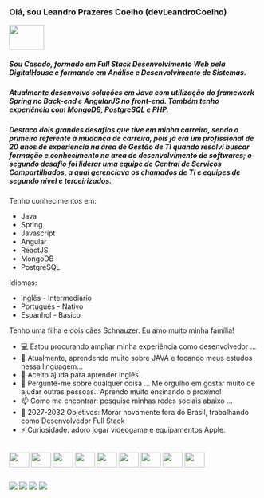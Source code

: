 ### Olá, sou Leandro Prazeres Coelho (devLeandroCoelho)
<div style="display: inline_block">
  <img align="center"height="50" width="70" src="https://cdn.worldvectorlogo.com/logos/bandeirado-brasil.svg">
  
</div>

##### Sou Casado, formado em Full Stack Desenvolvimento Web pela DigitalHouse e formando em Análise e Desenvolvimento de Sistemas. 

##### Atualmente desenvolvo soluções em Java com utilização do framework Spring no Back-end e AngularJS no front-end. Também tenho experiência com MongoDB, PostgreSQL e PHP.

##### Destaco dois grandes desafios que tive em minha carreira, sendo o primeiro referente à mudança de carreira, pois já era um profissional de 20 anos de experiencia na área de Gestão de TI quando resolvi buscar formação e conhecimento na area de desenvolvimento de softwares; o segundo desafio foi liderar uma equipe de Central de Serviços Compartilhados, a qual gerenciava os chamados de TI e equipes de segundo nível e terceirizados. 

Tenho conhecimentos em:
- Java
- Spring
- Javascript
- Angular
- ReactJS
- MongoDB
- PostgreSQL

Idiomas:
- Inglês - Intermediario
- Português - Nativo
- Espanhol - Basico

Tenho uma filha e dois cães Schnauzer. Eu amo muito minha família!

- 💻 Estou procurando ampliar minha experiência como desenvolvedor ...
- 🌱 Atualmente, aprendendo muito sobre JAVA e focando meus estudos nessa linguagem...
- 🤔 Aceito ajuda para aprender inglês..
- 💬 Pergunte-me sobre qualquer coisa ... Me orgulho em gostar muito de ajudar outras pessoas.. Aprendo muito ensinando o proximo!
- 📫 Como me encontrar: pesquise minhas redes sociais abaixo ...
- 🥅 2027-2032 Objetivos: Morar novamente fora do Brasil, trabalhando como Desenvolvedor Full Stack
- ⚡ Curiosidade: adoro jogar videogame e equipamentos Apple. 

<div style="display: inline_block"><br>

  <img align="center" height="30" width="40" src="https://cdn.worldvectorlogo.com/logos/jee-3.svg">
  <img align="center" height="30" width="40" src="https://cdn.worldvectorlogo.com/logos/logo-javascript.svg">
  <img align="center"height="30" width="40" src="https://cdn.worldvectorlogo.com/logos/react-2.svg">
  <img align="center"height="30" width="40" src="https://cdn.worldvectorlogo.com/logos/html-1.svg">
  <img align="center"height="30" width="40" src="https://cdn.worldvectorlogo.com/logos/bootstrap-4.svg">
  <img align="center"height="30" width="40" src="https://cdn.worldvectorlogo.com/logos/css-3.svg">
  <img align="center"height="30" width="40" src="https://cdn.worldvectorlogo.com/logos/vue-9.svg">
  <img align="center"height="30" width="40" src="https://cdn.worldvectorlogo.com/logos/php-1.svg">
  <img align="center"height="30" width="40" src="https://cdn.worldvectorlogo.com/logos/apple-11.svg">
  
</div>
  
  ##
 
<div> 
  <a href="https://instagram.com/lecoelhoofficial" target="_blank"><img src="https://img.shields.io/badge/-Instagram-%23E4405F?style=for-the-badge&logo=instagram&logoColor=white" target="_blank"></a>
 <a href="https://discord.gg/MBXryGEB" target="_blank"><img src="https://img.shields.io/badge/Discord-7289DA?style=for-the-badge&logo=discord&logoColor=white" target="_blank"></a> 
  <a href = "mailto:devleandrocoelho@gmail.com"><img src="https://img.shields.io/badge/-Gmail-%23333?style=for-the-badge&logo=gmail&logoColor=white" target="_blank"></a>
  <a href="https://www.linkedin.com/in/lecoelhoofficial/" target="_blank"><img src="https://img.shields.io/badge/-LinkedIn-%230077B5?style=for-the-badge&logo=linkedin&logoColor=white" target="_blank"></a> 
</div>
